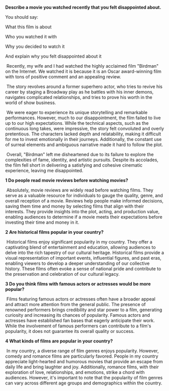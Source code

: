 **Describe a movie you watched recently that you felt disappointed about.**

You should say:

What this film is about

Who you watched it with

Why you decided to watch it

And explain why you felt disappointed about it

​	Recently, my wife and I had watched the highly acclaimed film "Birdman" on the Internet. We watched it is because it is an Oscar award-winning film with tons of positive comment and an appealing review. 

​	The story revolves around a former superhero actor,  who tries to revive his career by staging a Broadway play as he battles with his inner demons, navigates complicated relationships, and tries to prove his worth in the world of show business.

​	We were eager to experience its unique storytelling and remarkable performances. However, much to our disappointment, the film failed to live up to our high expectations. While the technical aspects, such as the continuous long takes, were impressive, the story felt convoluted and overly pretentious. The characters lacked depth and relatability, making it difficult for me to invest emotionally in their journeys. Additionally, the constant use of surreal elements and ambiguous narrative made it hard to follow the plot.

​	Overall, "Birdman" left me disheartened due to its failure to explore the complexities of fame, identity, and artistic pursuits. Despite its accolades, the film fell short in delivering a satisfying and cohesive cinematic experience, leaving me disappointed.

**1 Do people read movie reviews before watching movies?**

​	Absolutely, movie reviews are widely read before watching films. They serve as a valuable resource for individuals to gauge the quality, genre, and overall reception of a movie. Reviews help people make informed decisions, saving them time and money by selecting films that align with their interests. They provide insights into the plot, acting, and production value, enabling audiences to determine if a movie meets their expectations before investing their time and money in it.

**2 Are historical films popular in your country?**

​	Historical films enjoy significant popularity in my country. They offer a captivating blend of entertainment and education, allowing audiences to delve into the rich tapestry of our cultural heritage. Historical films provide a visual representation of important events, influential figures, and past eras, enabling viewers to develop a deeper understanding of our collective history. These films often evoke a sense of national pride and contribute to the preservation and celebration of our cultural legacy.

**3 Do you think films with famous actors or actresses would be more popular?**

​	Films featuring famous actors or actresses often have a broader appeal and attract more attention from the general public. The presence of renowned performers brings credibility and star power to a film, generating curiosity and increasing its chances of popularity. Famous actors and actresses have established fan bases that eagerly anticipate their work. While the involvement of famous performers can contribute to a film's popularity, it does not guarantee its overall quality or success.

**4 What kinds of films are popular in your country?**

​	In my country, a diverse range of film genres enjoys popularity. However, comedy and romance films are particularly favored. People in my country appreciate light-hearted and humorous movies that provide an escape from daily life and bring laughter and joy. Additionally, romance films, with their exploration of love, relationships, and emotions, strike a chord with audiences. However, it's important to note that the popularity of film genres can vary across different age groups and demographics within the country.